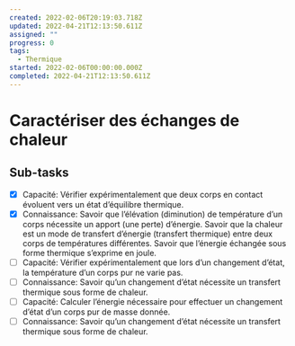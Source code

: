 ```yaml
---
created: 2022-02-06T20:19:03.718Z
updated: 2022-04-21T12:13:50.611Z
assigned: ""
progress: 0
tags:
  - Thermique
started: 2022-02-06T00:00:00.000Z
completed: 2022-04-21T12:13:50.611Z
---
```


# Caractériser des échanges de chaleur

## Sub-tasks

- [x] Capacité: Vérifier expérimentalement que deux corps en contact évoluent vers un état d’équilibre thermique.
- [x] Connaissance: Savoir que l’élévation (diminution) de température d’un corps nécessite un apport (une perte) d’énergie. Savoir que la chaleur est un mode de transfert d’énergie (transfert thermique) entre deux corps de températures différentes.
Savoir que l’énergie échangée sous forme thermique s’exprime en joule.
- [ ] Capacité: Vérifier expérimentalement que lors d’un changement d’état, la température d’un corps pur ne varie pas.
- [ ] Connaissance: Savoir qu’un changement d’état nécessite un transfert thermique sous forme de chaleur.
- [ ] Capacité: Calculer l’énergie nécessaire pour effectuer un changement d’état d’un corps pur de masse donnée.
- [ ] Connaissance: Savoir qu’un changement d’état nécessite un transfert thermique sous forme de chaleur.
